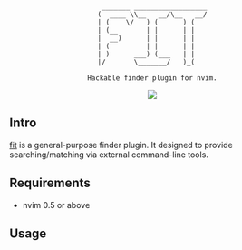 <pre align="center"><code>
 _______ __________________
(  ____ \\__   __/\__   __/
| (    \/   ) (      ) (   
| (__       | |      | |   
|  __)      | |      | |   
| (         | |      | |   
| )      ___) (___   | |   
|/       \_______/   )_(   

Hackable finder plugin for nvim.
</code></pre>

<div align="center">
  <a href="https://asciinema.org/a/y46Mcklen0T8CmeF6wLbZVKGR" target="_blank"><img src="https://asciinema.org/a/y46Mcklen0T8CmeF6wLbZVKGR.svg" /></a>
</div>

Intro
---

[fit](https://github.com/theJian/fit) is a general-purpose finder plugin. It designed to provide searching/matching via external command-line tools.

Requirements
---

- nvim 0.5 or above

Usage
---
